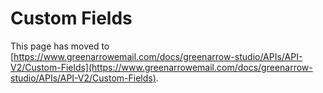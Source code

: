 # Custom Fields

This page has moved to [https://www.greenarrowemail.com/docs/greenarrow-studio/APIs/API-V2/Custom-Fields](https://www.greenarrowemail.com/docs/greenarrow-studio/APIs/API-V2/Custom-Fields).

